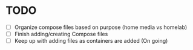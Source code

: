 # TODO

- [ ] Organize compose files based on purpose (home media vs homelab)
- [ ] Finish adding/creating Compose files
- [ ] Keep up with adding files as containers are added (On going)